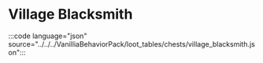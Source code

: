 # Village Blacksmith

:::code language="json" source="../../../VanilliaBehaviorPack/loot_tables/chests/village_blacksmith.json":::
